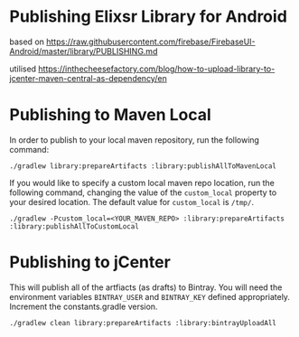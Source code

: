 # Publishing Elixsr Library for Android
based on https://raw.githubusercontent.com/firebase/FirebaseUI-Android/master/library/PUBLISHING.md

utilised https://inthecheesefactory.com/blog/how-to-upload-library-to-jcenter-maven-central-as-dependency/en

# Publishing to Maven Local

In order to publish to your local maven repository, run the following command:

```
./gradlew library:prepareArtifacts :library:publishAllToMavenLocal
```

If you would like to specify a custom local maven repo location, run the following command, changing
the value of the `custom_local` property to your desired location.  The default value for
`custom_local` is `/tmp/`.

```
./gradlew -Pcustom_local=<YOUR_MAVEN_REPO> :library:prepareArtifacts :library:publishAllToCustomLocal
```

# Publishing to jCenter

This will publish all of the artfiacts (as drafts) to Bintray. You will need
the environment variables `BINTRAY_USER` and `BINTRAY_KEY` defined appropriately.
Increment the constants.gradle version.

```
./gradlew clean library:prepareArtifacts :library:bintrayUploadAll
```
